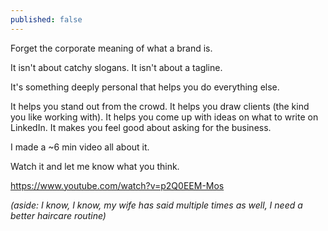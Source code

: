 ```yaml
---
published: false
---
```

Forget the corporate meaning of what a brand is.

It isn't about catchy slogans. It isn't about a tagline.

It's something deeply personal that helps you do everything else.

It helps you stand out from the crowd.
It helps you draw clients (the kind you like working with).
It helps you come up with ideas on what to write on LinkedIn.
It makes you feel good about asking for the business.

I made a ~6 min video all about it.

Watch it and let me know what you think.

https://www.youtube.com/watch?v=p2Q0EEM-Mos

_(aside: I know, I know, my wife has said multiple times as well, I need a better haircare routine)_